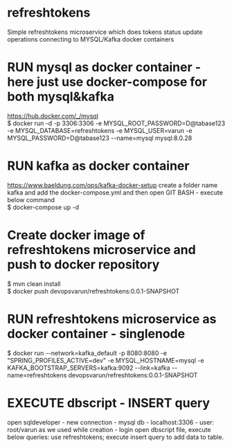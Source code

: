 # refreshtokens
Simple refreshtokens microservice which does tokens status update operations connecting to MYSQL/Kafka docker containers

# RUN mysql as docker container - here just use docker-compose for both mysql&kafka
https://hub.docker.com/_/mysql
<br />$ docker run -d -p 3306:3306 -e MYSQL_ROOT_PASSWORD=D@tabase123 -e MYSQL_DATABASE=refreshtokens -e MYSQL_USER=varun -e MYSQL_PASSWORD=D@tabase123 --name=mysql mysql:8.0.28

# RUN kafka as docker container
https://www.baeldung.com/ops/kafka-docker-setup
create a folder name kafka and add the docker-compose.yml and then open GIT BASH - execute below command
<br />$ docker-compose up -d

# Create docker image of refreshtokens microservice and push to docker repository
$ mvn clean install
<br />$ docker push devopsvarun/refreshtokens:0.0.1-SNAPSHOT

# RUN refreshtokens microservice as docker container - singlenode
$ docker run --network=kafka_default -p 8080:8080 -e "SPRING_PROFILES_ACTIVE=dev" -e MYSQL_HOSTNAME=mysql -e KAFKA_BOOTSTRAP_SERVERS=kafka:9092 --link=kafka --name=refreshtokens devopsvarun/refreshtokens:0.0.1-SNAPSHOT

# EXECUTE dbscript - INSERT query
open sqldeveloper - new connection - mysql db - localhost:3306 - user: root/varun as we used while creation - login
open dbscript file, execute below queries:
use refreshtokens;
execute insert query to add data to table.




